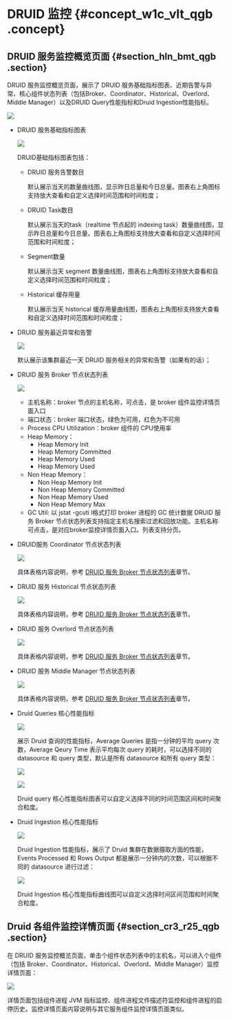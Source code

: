 # DRUID 监控 {#concept_w1c_vlt_qgb .concept}

## DRUID 服务监控概览页面 {#section_hln_bmt_qgb .section}

DRUID 服务监控概览页面，展示了 DRUID 服务基础指标图表、近期告警与异常、核心组件状态列表（包括Broker、Coordinator、Historical、Overlord、Middle Manager）以及DRUID Query性能指标和Druid Ingestion性能指标。

![](http://static-aliyun-doc.oss-cn-hangzhou.aliyuncs.com/assets/img/123488/154996097938669_zh-CN.png)

-   DRUID 服务基础指标图表

    ![](http://static-aliyun-doc.oss-cn-hangzhou.aliyuncs.com/assets/img/123488/154996097938670_zh-CN.png)

    DRUID基础指标图表包括：

    -   DRUID 服务告警数目

        默认展示当天的数量曲线图，显示昨日总量和今日总量。图表右上角图标支持放大查看和自定义选择时间范围和时间粒度；

    -   DRUID Task数目

        默认展示当天的task（realtime 节点起的 indexing task）数量曲线图，显示昨日总量和今日总量。图表右上角图标支持放大查看和自定义选择时间范围和时间粒度；

    -   Segment数量

        默认展示当天 segment 数量曲线图，图表右上角图标支持放大查看和自定义选择时间范围和时间粒度；

    -   Historical 缓存用量

        默认展示当天 historical 缓存用量曲线图，图表右上角图标支持放大查看和自定义选择时间范围和时间粒度；

-   DRUID 服务最近异常和告警

    ![](http://static-aliyun-doc.oss-cn-hangzhou.aliyuncs.com/assets/img/123488/154996098038671_zh-CN.png)

    默认展示该集群最近一天 DRUID 服务相关的异常和告警（如果有的话）；

-   DRUID 服务 Broker 节点状态列表

    ![](http://static-aliyun-doc.oss-cn-hangzhou.aliyuncs.com/assets/img/123488/154996098038672_zh-CN.png)

    -   主机名称：broker 节点的主机名称，可点击，是 broker 组件监控详情页面入口
    -   端口状态：broker 端口状态，绿色为可用，红色为不可用
    -   Process CPU Utilization：broker 组件的 CPU使用率
    -   Heap Memory：
        -   Heap Memory Init
        -   Heap Memory Committed
        -   Heap Memory Used
        -   Heap Memory Used
    -   Non Heap Memory：
        -   Non Heap Memory Init
        -   Non Heap Memory Committed
        -   Non Heap Memory Used
        -   Non Heap Memory Max
    -   GC Util: 以 jstat -gcuti l格式打印 broker 进程的 GC 统计数据
    DRUID 服务 Broker 节点状态列表支持指定主机名搜索过滤和回放功能。主机名称可点击，是对应broker监控详情页面入口。列表支持分页。

-   DRUID服务 Coordinator 节点状态列表

    ![](http://static-aliyun-doc.oss-cn-hangzhou.aliyuncs.com/assets/img/123488/154996098038673_zh-CN.png)

    具体表格内容说明，参考 [DRUID 服务 Broker 节点状态列表](#Druid_service_status)章节。

-   DRUID 服务 Historical 节点状态列表

    ![](http://static-aliyun-doc.oss-cn-hangzhou.aliyuncs.com/assets/img/123488/154996098038677_zh-CN.png)

    具体表格内容说明，参考 [DRUID 服务 Broker 节点状态列表](#Druid_service_status)章节。

-   DRUID 服务 Overlord 节点状态列表

    ![](http://static-aliyun-doc.oss-cn-hangzhou.aliyuncs.com/assets/img/123488/154996098038679_zh-CN.png)

    具体表格内容说明，参考 [DRUID 服务 Broker 节点状态列表](#Druid_service_status)章节。

-   DRUID 服务 Middle Manager 节点状态列表

    ![](http://static-aliyun-doc.oss-cn-hangzhou.aliyuncs.com/assets/img/123488/154996098038680_zh-CN.png)

    具体表格内容说明，参考 [DRUID 服务 Broker 节点状态列表](#Druid_service_status)章节。

-   Druid Queries 核心性能指标

    ![](http://static-aliyun-doc.oss-cn-hangzhou.aliyuncs.com/assets/img/123488/154996098038681_zh-CN.png)

    展示 Druid 查询的性能指标，Average Queries 是指一分钟的平均 query 次数，Average Qeury Time 表示平均每次 query 的耗时，可以选择不同的 datasource 和 query 类型，默认是所有 datasource 和所有 query 类型：

    ![](http://static-aliyun-doc.oss-cn-hangzhou.aliyuncs.com/assets/img/123488/154996098038682_zh-CN.png)

    ![](http://static-aliyun-doc.oss-cn-hangzhou.aliyuncs.com/assets/img/123488/154996098038683_zh-CN.png)

    Druid query 核心性能指标图表可以自定义选择不同的时间范围区间和时间聚合粒度。

-   Druid Ingestion 核心性能指标

    ![](http://static-aliyun-doc.oss-cn-hangzhou.aliyuncs.com/assets/img/123488/154996098038685_zh-CN.png)

    Druid Ingestion 性能指标，展示了 Druid 集群在数据摄取方面的性能，Events Processed 和 Rows Output 都是展示一分钟内的次数，可以根据不同的 datasource 进行过滤：

    ![](http://static-aliyun-doc.oss-cn-hangzhou.aliyuncs.com/assets/img/123488/154996098038686_zh-CN.png)

    Druid Ingestion 核心性能指标曲线图可以自定义选择时间区间范围和时间聚合粒度。


## Druid 各组件监控详情页面 {#section_cr3_r25_qgb .section}

在 DRUID 服务监控概览页面，单击个组件状态列表中的主机名，可以进入个组件（包括 Broker、Coordinator、Historical、Overlord、Middle Manager）监控详情页面：

![](http://static-aliyun-doc.oss-cn-hangzhou.aliyuncs.com/assets/img/123488/154996098038687_zh-CN.png)

详情页面包括组件进程 JVM 指标监控、组件进程文件描述符监控和组件进程的启停历史。监控详情页面内容说明与其它服务组件监控详情页面类似。

